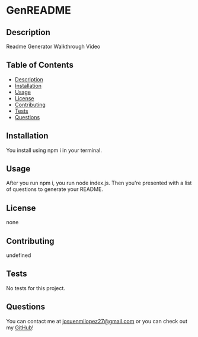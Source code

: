# GenREADME
## Description
Readme Generator Walkthrough Video
## Table of Contents
- [Description](#description)
- [Installation](#installation)
- [Usage](#usage)
- [License](#license)
- [Contributing](#contributing)
- [Tests](#tests)
- [Questions](#questions)
## Installation 
You install using npm i in your terminal.
## Usage
After you run npm i, you run node index.js. Then you're presented with a list of questions to generate your README.
## License
none
## Contributing 
undefined
## Tests
No tests for this project.
## Questions
You can contact me at josuenmilopez27@gmail.com or you can check out my [GitHub](https://github.com/JLopez1227)!
